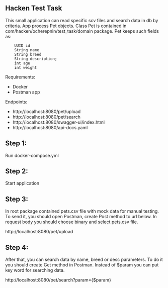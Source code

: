 Hacken Test Task
---
This small application can read specific scv files and search data in db by criteria.
App process Pet objects. Class Pet is contained in com/hacken/ocherepnin/test_task/domain package.
Pet keeps such fields as:
```
    UUID id 
    String name
    String breed
    String description;
    int age
    int weight
```

Requirements:
- Docker
- Postman app

Endpoints:
- http://localhost:8080/pet/upload
- http://localhost:8080/pet/search
- http://localhost:8080/swagger-ui/index.html
- http://localhost:8080/api-docs.yaml

Step 1:
--
Run docker-compose.yml

Step 2:
--
Start application

Step 3:
--
In root package contained pets.csv file with mock data for manual testing.
    To send it, you should open Postman, create Post method to url below. 
    In request body you should choose binary and select pets.csv file.
    
http://localhost:8080/pet/upload

Step 4:
--
 After that, you can search data by name, breed or desc parameters.
To do it you should create Get method in Postman. Instead of $param you can put key word for searching data.

http://localhost:8080/pet/search?param={$param}

